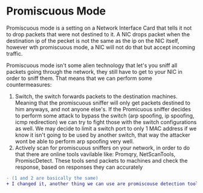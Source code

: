 # Promiscuous Mode

Promiscuous mode is a setting on a Network Interface Card that tells it not to drop packets that were not destined to it. A NIC drops packet when the destination ip of the pecket is not the same as the ip on the NIC itself, however wth promiscuous mode, a NIC will not do that but accept incoming traffic.

Promiscuous mode isn't some alien technology that let's you sniff all packets going through the network, they still have to get to your NIC in order to sniff them. That means that we can perform some countermeasures:

1. Switch, the switch forwards packets to the destination machines. Meaning that the promiscuous sniffer will only get packets destined to him anyways, and not anyone else's. If the Promicuous sniffer decides to perform some attack to bypass the switch (arp spoofing, ip spoofing, icmp redirection) we can try to fight those with the switch configurations as well. We may decide to limit a switch port to only 1 MAC address if we know it isn't going to be used by another switch, that way the attacker wont be able to perform arp spoofing very well.
2. Actively scan for promiscuous sniffers on your network, in order to do that there are online tools vavilable like: Promqry, NetScanTools, PromiscDetect. These tools send packets to machines and check the response, based on responses they can accurately 

```diff
- (1 and 2 are basically the same)
+ I changed it, another thing we can use are promiscouse detection tools.
```
